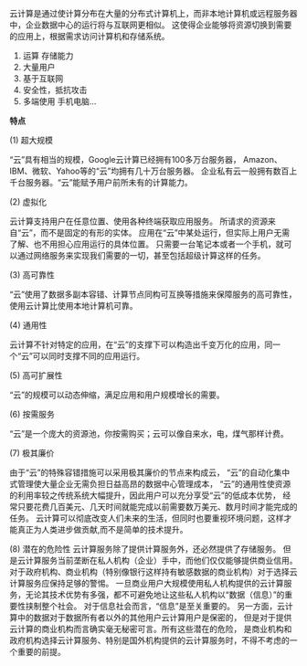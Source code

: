 
云计算是通过使计算分布在大量的分布式计算机上，而非本地计算机或远程服务器中，企业数据中心的运行将与互联网更相似。
这使得企业能够将资源切换到需要的应用上，根据需求访问计算机和存储系统。

1. 运算 存储能力
2. 大量用户
3. 基于互联网
4. 安全性，抵抗攻击
5. 多端使用 手机电脑...

**特点**

(1) 超大规模

“云”具有相当的规模，Google云计算已经拥有100多万台服务器，
Amazon、IBM、微软、Yahoo等的“云”均拥有几十万台服务器。
企业私有云一般拥有数百上千台服务器。“云”能赋予用户前所未有的计算能力。

(2) 虚拟化

云计算支持用户在任意位置、使用各种终端获取应用服务。
所请求的资源来自“云”，而不是固定的有形的实体。
应用在“云”中某处运行，但实际上用户无需了解、也不用担心应用运行的具体位置。
只需要一台笔记本或者一个手机，就可以通过网络服务来实现我们需要的一切，甚至包括超级计算这样的任务。

(3) 高可靠性

“云”使用了数据多副本容错、计算节点同构可互换等措施来保障服务的高可靠性，使用云计算比使用本地计算机可靠。

(4) 通用性

云计算不针对特定的应用，在“云”的支撑下可以构造出千变万化的应用，同一个“云”可以同时支撑不同的应用运行。

(5) 高可扩展性

“云”的规模可以动态伸缩，满足应用和用户规模增长的需要。

(6) 按需服务

“云”是一个庞大的资源池，你按需购买；云可以像自来水，电，煤气那样计费。

(7) 极其廉价

由于“云”的特殊容错措施可以采用极其廉价的节点来构成云，
“云”的自动化集中式管理使大量企业无需负担日益高昂的数据中心管理成本，
“云”的通用性使资源的利用率较之传统系统大幅提升，因此用户可以充分享受“云”的低成本优势，
经常只要花费几百美元、几天时间就能完成以前需要数万美元、数月时间才能完成的任务。
云计算可以彻底改变人们未来的生活，但同时也要重视环境问题，这样才能真正为人类进步做贡献,而不是简单的技术提升。

(8) 潜在的危险性
云计算服务除了提供计算服务外，还必然提供了存储服务。
但是云计算服务当前垄断在私人机构（企业）手中，而他们仅仅能够提供商业信用。
对于政府机构、商业机构（特别像银行这样持有敏感数据的商业机构）对于选择云计算服务应保持足够的警惕。
一旦商业用户大规模使用私人机构提供的云计算服务，无论其技术优势有多强，都不可避免地让这些私人机构以“数据（信息）”的重要性挟制整个社会。
对于信息社会而言，“信息”是至关重要的。
另一方面，云计算中的数据对于数据所有者以外的其他用户云计算用户是保密的，
但是对于提供云计算的商业机构而言确实毫无秘密可言。所有这些潜在的危险，
是商业机构和政府机构选择云计算服务、特别是国外机构提供的云计算服务时，不得不考虑的一个重要的前提。

